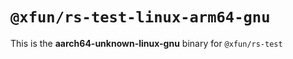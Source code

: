 # `@xfun/rs-test-linux-arm64-gnu`

This is the **aarch64-unknown-linux-gnu** binary for `@xfun/rs-test`
